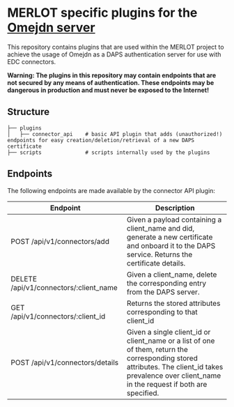 # MERLOT specific plugins for the [Omejdn server](https://github.com/Fraunhofer-AISEC/omejdn-server)
This repository contains plugins that are used within the MERLOT project to achieve the usage of Omejdn as a DAPS authentication server for use with EDC connectors.

**Warning: The plugins in this repository may contain endpoints that are not secured by any means of authentication. These endpoints may be dangerous in production and must never be exposed to the Internet!**

## Structure

    ├── plugins
    │   ├── connector_api    # basic API plugin that adds (unauthorized!) endpoints for easy creation/deletion/retrieval of a new DAPS certificate
    ├── scripts              # scripts internally used by the plugins

## Endpoints

The following endpoints are made available by the connector API plugin:


| Endpoint         | Description                                                                                                              |
|------------------|--------------------------------------------------------------------------------------------------------------------------|
| POST /api/v1/connectors/add       | Given a payload containing a client_name and did, generate a new certificate and onboard it to the DAPS service. Returns the certificate details.  |
| DELETE /api/v1/connectors/:client_name       | Given a client_name, delete the corresponding entry from the DAPS server.  |
| GET /api/v1/connectors/:client_id | Returns the stored attributes corresponding to that client_id                                                     |
| POST /api/v1/connectors/details | Given a single client_id or client_name or a list of one of them, return the corresponding stored attributes. The client_id takes prevalence over client_name in the request if both are specified.  |

